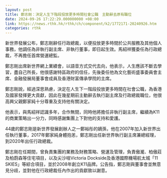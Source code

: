 ```yaml
---
layout: post
title: 鄭志剛：決定人生下階段投放更多時間社會公職　主動辭去原有職位
date: 2024-09-26 17:22:29.000000000 +08:00
link: https://news.rthk.hk/rthk/ch/component/k2/1772171-20240926.htm
categories: rthk
---
```


新世界發展公布，鄭志剛辭任行政總裁，以便投放更多時間於公共服務及其他個人事務，他調任為非執行副主席、非執行董事，即日起生效。馬紹祥獲委任為行政總裁，不再擔任首席營運總監。

鄭志剛出席新世界網上業績會，以語音方式交代去向，他表示，人生應該不斷去學習，盡自己所長，他很感謝特區政府的信任，先後委任他為文化藝術盛事委員會主席、金融發展局董事會成員及香港財富傳承學院的主席。

鄭志剛說，經過深思熟慮，決定在人生下一階段投放更多時間在社會公職，為香港及國家發揮更大貢獻，因此在幾星期前主動辭去執行副主席及行政總裁職位，他很高興父親鄭家純十分尊重及支持他有關決定。

他表示，與馬紹祥認識多年，合作無間，同時他將擔任非執行副主席，繼續為K11的商業策略出一分力，同時感謝集團上下對他的支持和愛護。

44歲的鄭志剛是新世界發展創辦人之一鄭裕彤的嫡孫，他在2007年加入新世界出任執行董事，2017年鄭家純身體抱恙，鄭志剛出任新世界執行副主席兼總經理，到2020年出任行政總裁。

鄭志剛在任期間，曾負責集團的業務及財務策略、營運及管理，負責傲瀧、柏傲莊及柏蔚森等住宅項目，以及尖沙咀Victoria Dockside及香港國際機場航太城「11 SKIES」等綜合項目，並於2008年創立K11品牌。公告指，鄭志剛與董事會並無意見分歧，並對他在行政總裁任內作出的貢獻致以謝意。
